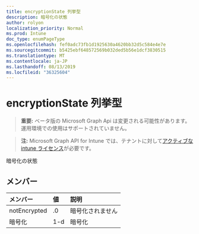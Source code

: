 ```yaml
---
title: encryptionState 列挙型
description: 暗号化の状態
author: rolyon
localization_priority: Normal
ms.prod: Intune
doc_type: enumPageType
ms.openlocfilehash: fef0adc73fb1d1925630a4620bb32d5c584e4e7e
ms.sourcegitcommit: b5425ebf648572569b032ded5b56e1dcf3830515
ms.translationtype: MT
ms.contentlocale: ja-JP
ms.lasthandoff: 08/13/2019
ms.locfileid: "36325604"
---
```

# <a name="encryptionstate-enum-type"></a>encryptionState 列挙型

> **重要:** ベータ版の Microsoft Graph Api は変更される可能性があります。運用環境での使用はサポートされていません。

> **注:** Microsoft Graph API for Intune では、テナントに対して[アクティブな intune ライセンス](https://go.microsoft.com/fwlink/?linkid=839381)が必要です。

暗号化の状態

## <a name="members"></a>メンバー
|メンバー|値|説明|
|:---|:---|:---|
|notEncrypted|.0|暗号化されません|
|暗号化|1-d|暗号化|



